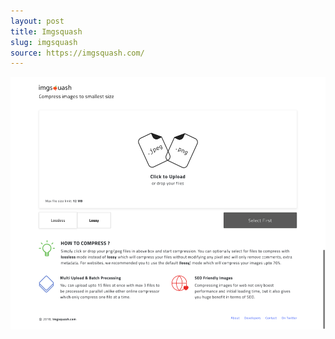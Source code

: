 ```yaml
---
layout: post
title: Imgsquash
slug: imgsquash
source: https://imgsquash.com/
---
```


<img src="/screenshots/imgsquash.png" alt="Imgsquash">